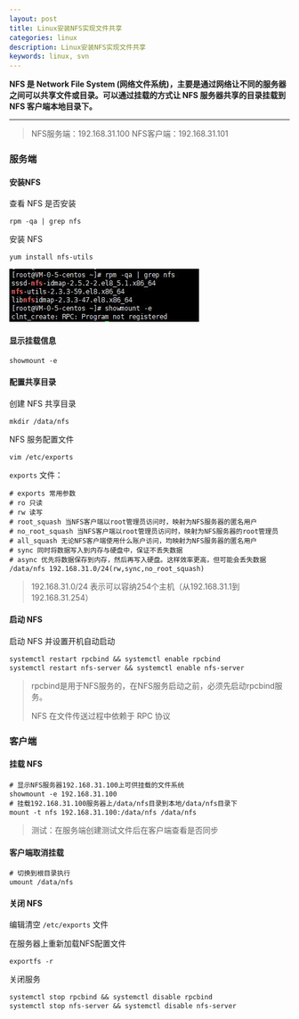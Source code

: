 ```yaml
---
layout: post
title: Linux安装NFS实现文件共享
categories: linux
description: Linux安装NFS实现文件共享
keywords: linux, svn
---
```




**NFS 是 Network File System (网络文件系统)，主要是通过网络让不同的服务器之间可以共享文件或目录。可以通过挂载的方式让 NFS 服务器共享的目录挂载到 NFS 客户端本地目录下。**

------



>    NFS服务端：192.168.31.100
>    NFS客户端：192.168.31.101



### 服务端

#### 安装NFS

查看 NFS 是否安装

```shell
rpm -qa | grep nfs
```

安装 NFS

```shell
yum install nfs-utils
```

<img src="/images/posts/linux/linux_nfs_step1.jpg"  />



#### 显示挂载信息

```shell
showmount -e
```



#### 配置共享目录

创建 NFS 共享目录

```shell
mkdir /data/nfs
```

NFS 服务配置文件

```shell
vim /etc/exports
```

`exports` 文件：

```shell
# exports 常用参数
# ro 只读
# rw 读写
# root_squash 当NFS客户端以root管理员访问时，映射为NFS服务器的匿名用户
# no_root_squash 当NFS客户端以root管理员访问时，映射为NFS服务器的root管理员
# all_squash 无论NFS客户端使用什么账户访问，均映射为NFS服务器的匿名用户
# sync 同时将数据写入到内存与硬盘中，保证不丢失数据
# async 优先将数据保存到内存，然后再写入硬盘。这样效率更高，但可能会丢失数据
/data/nfs 192.168.31.0/24(rw,sync,no_root_squash)
```

> 192.168.31.0/24 表示可以容纳254个主机（从192.168.31.1到192.168.31.254）



#### 启动 NFS

启动 NFS 并设置开机自动启动

```shell
systemctl restart rpcbind && systemctl enable rpcbind
systemctl restart nfs-server && systemctl enable nfs-server
```

> rpcbind是用于NFS服务的，在NFS服务启动之前，必须先启动rpcbind服务。
>
> NFS 在文件传送过程中依赖于 RPC 协议



### 客户端

#### 挂载 NFS

```shell
# 显示NFS服务器192.168.31.100上可供挂载的文件系统
showmount -e 192.168.31.100
# 挂载192.168.31.100服务器上/data/nfs目录到本地/data/nfs目录下
mount -t nfs 192.168.31.100:/data/nfs /data/nfs
```



> 测试：在服务端创建测试文件后在客户端查看是否同步



#### 客户端取消挂载

```shell
# 切换到根目录执行
umount /data/nfs
```



#### 关闭 NFS

编辑清空 `/etc/exports` 文件

在服务器上重新加载NFS配置文件

```shell
exportfs -r
```

关闭服务

```shell
systemctl stop rpcbind && systemctl disable rpcbind
systemctl stop nfs-server && systemctl disable nfs-server
```

